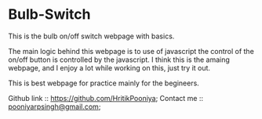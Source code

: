 # Bulb-Switch
This is the bulb on/off  switch webpage  with basics.

The main logic behind this webpage is to use of javascript the control of the on/off button is 
controlled by the javascript.
I think this is the amaing webpage, and I enjoy a lot while working on this, just try it out.




This is best webpage for practice mainly for the begineers.


Github link :: https://github.com/HritikPooniya;
Contact me :: pooniyarpsingh@gmail.com;




